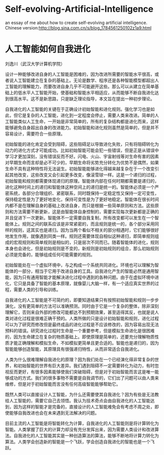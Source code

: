 # Self-evolving-Artificial-Intelligence
an essay of me about how to create self-evolving artificial intelligence.
Chinese version:http://blog.sina.com.cn/s/blog_1784561250102z1a9.html

#                                                      人工智能如何自我进化
刘逸川（武汉大学计算机学院）

设计一种能够改进自身的人工智能是困难的，因为改进所需要的智能水平很高，或者说人工智能建立在复杂的基础上。无论是数学、程序还是各种智能模型都超出人工智能的理解能力，而要改进自身几乎不可能避开这些。那么可以从建立在简单基础上的低水平人工智能开始，使基础和智能水平相适应，从而能够不断自我进化达到很高水平。这不是新思路，只是缺乏理论指导，本文旨在提出一种初步理论。

自我进化的人工智能的关键在于正确设计初始智能和进化规则。强化学习也是如此，但它是复杂的人工智能，进化到一定程度会停止，需要人类来改进。简单的人工智能类似人工生命，一开始是非常简单的，所有的复杂结构都是进化而来，这样能够避免自身超出自身的改进能力。初始智能和进化规则虽然是简单的，但是并不容易设计，需要符合一些原理。

初始智能的进化肯定会受到阻碍，这些阻碍足以导致进化失败，只有将阻碍转化为动力的进化方式才可能成功。比如初始智能可能会犯一些错误，但是正是从错误中学习才更加深刻，没有错误反而不好。闪电、火山、宇宙射线等对生命有害的因素对早期生命而言却是必不可少的，早期生命将劣势充分转化为优势不是偶然，如果生命不具有这种特性将无法诞生。初始智能能够进化得越来越复杂在于一个改变引起其他改变，这些改变又会引起更多改变，像滚雪球一样。这是一个递归的过程，初始智能和规则都需要体现递归的原理。智能体内部在任何时期都需要是递归的，进化这种时间上的递归和智能体这种空间上的递归是统一的。智能体必须是一个严密系统，各部分合理组织、紧密联系，同时既保持一定稳定性又保持一定可变性，保持稳定性是为了更好地变化，保持可变性是为了更好地稳定。智能体在很长时间内都不是在理解自身的基础上改进自身，而只是根据一些简单原则和方法。这些原则和方法需要不断更新，这是由智能体自身控制的，需要实现每次更新都是正确的并且促进下一次更新。智能体不一定需要自我复制，所有改变都可以发生在一个智能体上。规则之间的联系应该是非常紧密的，而且规则是统一的，各个部分采用同样的规则，这其实也是递归。因为当两个看似不相关的部分相遇时，它们能够很好地发生作用，就像遇到同类一样。规则还需要体现自相似这种递归，即简单规则组成的宏观规则和简单规则是相似的，只是层次不同而已。随着智能体的进化，规则本身也会进化，但是初始规则是不变的，新规则是初始规则的组合，那么初始规则必须是完备的，能够组成任何可能需要的规则。

初始智能处在一个虚拟环境中，与之构成一个系统共同进化。环境也可以理解为智能体的一部分，相当于它用于改进自身的工具。自我进化产生的智能必然是通用智能，因为只有通用智能才能解决进化过程中遇到的各种问题。由于在虚拟环境中进化，它只是具备了智能的基本原理，就像婴儿大脑一样，有一个适应真实世界的过程，需要人类的引导和训练。

自我进化的人工智能是不可简约的，即要知道结果只有按照初始智能和规则一步步演化，没有更简单的方法可以准确预测。同时由于它是一个复杂的整体，除非深刻理解它，否则来自外部的修改可能都达不到预期效果，甚至适得其反，也就是说人类对进化过程是很难正确干预的。人类所做的只是设计初始智能和规则，进化过程可以为了研究而修改但是最终成品的进化过程是不应该修改的，因为容易出现无法预料的错误。研究进化过程时生命是一个重要参考，但是模拟生命进化是很困难的，因为生命建立在复杂的物质基础上。即使原理是简单的，还要充分理解物质性质才能正确理解和模拟生命，不如模拟更简单且更合适的。智能也是递归的，因为智能能够创造智能，其原理具有很强递归特性，从而非常适合自我进化。

人类为什么很难理解自我进化的原理？因为我们处在一个已经演化得非常复杂的世界，和初始智能的世界有巨大差异。我们遇到阻碍不一定需要转化为动力，有时忽视反而更好，有很多因素能够使我们突破阻碍，但是对于初始智能而言这是唯一能够成功的方式。我们的很多事物不需要是自我调节的，它们出了问题可以由人类来维修，但是对于初始智能而言没有任何高级智能能够帮助它。

既然人类可以直接设计人工智能，为什么还需要使其自我进化？因为有些是无法教给人工智能的，需要它自己去领悟。我认为技术奇点会由自我进化的人工智能达到，因为这样的智能才是完备的，直接设计的人工智能难免会有考虑不周之处，即使能够自我改进也会在未来遇到无法解决的问题。

目前主流的人工智能是将智能转化为计算，自我进化的人工智能则是将计算转化为智能。人类掌握了巨大的计算力却没有充分发挥出来，因为需要人类设计和改进算法。自我进化的人工智能其实是一种创造算法的算法，能够不断地将计算力转化为算法。人类学会创造新的智能是一个飞跃，学会创造自我进化的智能也是一个飞跃。



